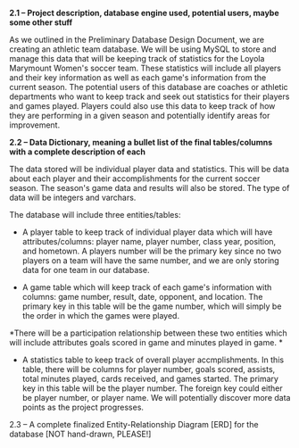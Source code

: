 **2.1 – Project description, database engine used, potential users, maybe some other stuff**

As we outlined in the Preliminary Database Design Document, we are creating an athletic team database. We will be using MySQL to store and manage this data that will be keeping track of statistics for the Loyola Marymount Women's soccer team. These statistics will include all players and their key information as well as each game's information from the current season. The potential users of this database are coaches or athletic departments who want to keep track and seek out statistics for their players and games played. Players could also use this data to keep track of how they are performing in a given season and potentially identify areas for improvement.  

**2.2 – Data Dictionary, meaning a bullet list of the final tables/columns with a complete description of each**

The data stored will be individual player data and statistics. This will be data about each player and their accomplishments for the current soccer season. The season's game data and results will also be stored. The type of data will be integers and varchars. 


The database will include three entities/tables: 

- A player table to keep track of individual player data which will have attributes/columns: player name, player number, class year, position, and hometown. A players number will be the primary key since no two players on a team will have the same number, and we are only storing data for one team in our database.

- A game table which will keep track of each game's information with columns: game number, result, date, opponent, and location. The primary key in this table will be the game number, which will simply be the order in which the games were played. 

*There will be a participation relationship between these two entities which will include attributes goals scored in game and minutes played in game. *

- A statistics table to keep track of overall player accmplishments. In this table, there will be columns for player number, goals scored, assists, total minutes played, cards received, and games started. The primary key in this table will be the player number. The foreign key could either be player number, or player name.
We will potentially discover more data points as the project progresses. 

2.3 – A complete finalized Entity-Relationship Diagram [ERD] for the database [NOT hand-drawn, PLEASE!]


 


